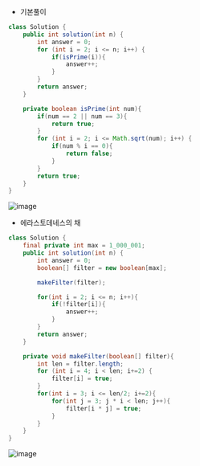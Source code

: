 + 기본풀이
``` java
class Solution {
    public int solution(int n) {
        int answer = 0;
        for (int i = 2; i <= n; i++) {
            if(isPrime(i)){
                answer++;
            }
        }
        return answer;
    }

    private boolean isPrime(int num){
        if(num == 2 || num == 3){
            return true;
        }
        for (int i = 2; i <= Math.sqrt(num); i++) {
            if(num % i == 0){
                return false;
            }
        }
        return true;
    }
}
```
![image](https://github.com/alswo1212/CNF_codingTest_sturdy/assets/92290312/80be43e5-c5e4-430a-a21c-33ca27901d06)

+ 에라스토데네스의 채
```java
class Solution {
    final private int max = 1_000_001;
    public int solution(int n) {
        int answer = 0;
        boolean[] filter = new boolean[max];

        makeFilter(filter);

        for(int i = 2; i <= n; i++){
            if(!filter[i]){
                answer++;
            }
        }
        return answer;
    }

    private void makeFilter(boolean[] filter){
        int len = filter.length;
        for (int i = 4; i < len; i+=2) {
            filter[i] = true;
        }
        for(int i = 3; i <= len/2; i+=2){
            for(int j = 3; j * i < len; j++){
                filter[i * j] = true;
            }
        }
    }
}
```
![image](https://github.com/alswo1212/CNF_codingTest_sturdy/assets/92290312/a3d818e6-eef2-43b5-8aa8-62d897054424)
